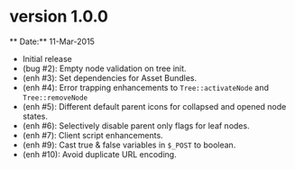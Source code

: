version 1.0.0
=============
** Date:** 11-Mar-2015

- Initial release
- (bug #2): Empty node validation on tree init.
- (enh #3): Set dependencies for Asset Bundles.
- (enh #4): Error trapping enhancements to `Tree::activateNode` and `Tree::removeNode`
- (enh #5): Different default parent icons for collapsed and opened node states.
- (enh #6): Selectively disable parent only flags for leaf nodes.
- (enh #7): Client script enhancements.
- (enh #9): Cast true & false variables in `$_POST` to boolean.
- (enh #10): Avoid duplicate URL encoding.
